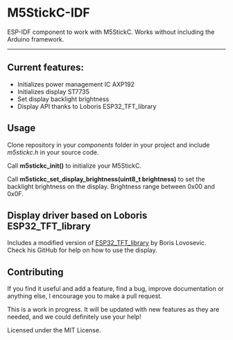 # M5StickC-IDF

ESP-IDF component to work with M5StickC. Works without including the Arduino framework.

---

## Current features:

* Initializes power management IC AXP192
* Initializes display ST7735
* Set display backlight brightness
* Display API thanks to Loboris ESP32_TFT_library

## Usage

Clone repository in your *components* folder in your project and include *m5stickc.h* in your source code.

Call **m5stickc_init()** to initialize your M5StickC.

Call **m5stickc_set_display_brightness(uint8_t brightness)** to set the backlight brightness on the display. Brightness range between 0x00 and 0x0F.

## Display driver based on Loboris ESP32_TFT_library

Includes a modified version of [ESP32_TFT_library](https://github.com/loboris/ESP32_TFT_library) by Boris Lovosevic. Check his GitHub for help on how to use the display.

## Contributing 

If you find it useful and add a feature, find a bug, improve documentation or anything else, I encourage you to make a pull request.

This is a work in progress. It will be updated with new features as they are needed, and we could definitely use your help!

Licensed under the MIT License.
